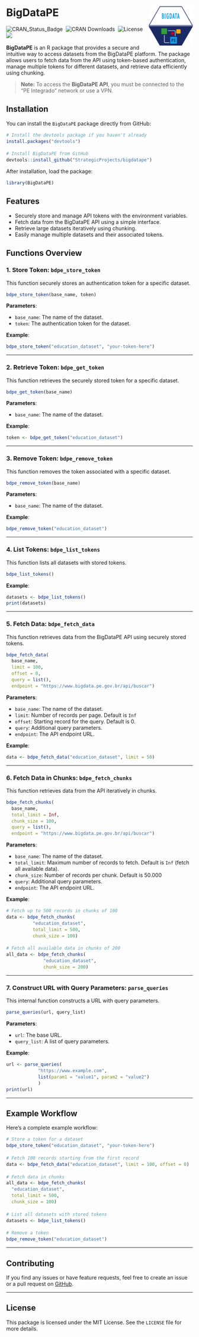
<!-- README.md is generated from README.Rmd. Please edit that file -->

# BigDataPE <a href="https://github.com/StrategicProjects/bigdatape"><img src="man/figures/logo.png" align="right" height="106" alt="BigDataPE website" /></a>

<!-- badges: start -->

![CRAN_Status_Badge](https://www.r-pkg.org/badges/version/BigDataPE) 
![CRAN Downloads](https://cranlogs.r-pkg.org/badges/grand-total/BigDataPE) 
![License](https://img.shields.io/badge/license-MIT-darkviolet.svg) 
![](https://img.shields.io/badge/devel%20version-0.0.95-orangered.svg)

<!-- badges: end -->

**BigDataPE** is an R package that provides a secure and intuitive way
to access datasets from the BigDataPE platform. The package allows users
to fetch data from the API using token-based authentication, manage
multiple tokens for different datasets, and retrieve data efficiently
using chunking.

> **Note:** To access the **BigDataPE API**, you must be connected to
> the “PE Integrado” network or use a VPN.

## Installation

You can install the `BigDataPE` package directly from GitHub:

``` r
# Install the devtools package if you haven't already
install.packages("devtools")

# Install BigDataPE from GitHub
devtools::install_github("StrategicProjects/bigdatape")
```

After installation, load the package:

``` r
library(BigDataPE)
```

## Features

- Securely store and manage API tokens with the environment variables.
- Fetch data from the BigDataPE API using a simple interface.
- Retrieve large datasets iteratively using chunking.
- Easily manage multiple datasets and their associated tokens.

## Functions Overview

### 1. Store Token: `bdpe_store_token`

This function securely stores an authentication token for a specific
dataset.

``` r
bdpe_store_token(base_name, token)
```

**Parameters**:

- `base_name`: The name of the dataset.
- `token`: The authentication token for the dataset.

**Example**:

``` r
bdpe_store_token("education_dataset", "your-token-here")
```

------------------------------------------------------------------------

### 2. Retrieve Token: `bdpe_get_token`

This function retrieves the securely stored token for a specific
dataset.

``` r
bdpe_get_token(base_name)
```

**Parameters**:

- `base_name`: The name of the dataset.

**Example**:

``` r
token <- bdpe_get_token("education_dataset")
```

------------------------------------------------------------------------

### 3. Remove Token: `bdpe_remove_token`

This function removes the token associated with a specific dataset.

``` r
bdpe_remove_token(base_name)
```

**Parameters**:

- `base_name`: The name of the dataset.

**Example**:

``` r
bdpe_remove_token("education_dataset")
```

------------------------------------------------------------------------

### 4. List Tokens: `bdpe_list_tokens`

This function lists all datasets with stored tokens.

``` r
bdpe_list_tokens()
```

**Example**:

``` r
datasets <- bdpe_list_tokens()
print(datasets)
```

------------------------------------------------------------------------

### 5. Fetch Data: `bdpe_fetch_data`

This function retrieves data from the BigDataPE API using securely
stored tokens.

``` r
bdpe_fetch_data(
  base_name, 
  limit = 100, 
  offset = 0, 
  query = list(), 
  endpoint = "https://www.bigdata.pe.gov.br/api/buscar")
```

**Parameters**:

- `base_name`: The name of the dataset.
- `limit`: Number of records per page. Default is `Inf`
- `offset`: Starting record for the query. Default is 0.
- `query`: Additional query parameters.
- `endpoint`: The API endpoint URL.

**Example**:

``` r
data <- bdpe_fetch_data("education_dataset", limit = 50)
```

------------------------------------------------------------------------

### 6. Fetch Data in Chunks: `bdpe_fetch_chunks`

This function retrieves data from the API iteratively in chunks.

``` r
bdpe_fetch_chunks(
  base_name, 
  total_limit = Inf, 
  chunk_size = 100, 
  query = list(), 
  endpoint = "https://www.bigdata.pe.gov.br/api/buscar")
```

**Parameters**:

- `base_name`: The name of the dataset.
- `total_limit`: Maximum number of records to fetch. Default is `Inf`
  (fetch all available data).
- `chunk_size`: Number of records per chunk. Default is 50.000
- `query`: Additional query parameters.
- `endpoint`: The API endpoint URL.

**Example**:

``` r
# Fetch up to 500 records in chunks of 100
data <- bdpe_fetch_chunks(
          "education_dataset", 
          total_limit = 500, 
          chunk_size = 100)

# Fetch all available data in chunks of 200
all_data <- bdpe_fetch_chunks(
              "education_dataset", 
              chunk_size = 200)
```

------------------------------------------------------------------------

### 7. Construct URL with Query Parameters: `parse_queries`

This internal function constructs a URL with query parameters.

``` r
parse_queries(url, query_list)
```

**Parameters**:

- `url`: The base URL.
- `query_list`: A list of query parameters.

**Example**:

``` r
url <- parse_queries(
            "https://www.example.com", 
            list(param1 = "value1", param2 = "value2")
            )
print(url)
```

------------------------------------------------------------------------

## Example Workflow

Here’s a complete example workflow:

``` r
# Store a token for a dataset
bdpe_store_token("education_dataset", "your-token-here")

# Fetch 100 records starting from the first record
data <- bdpe_fetch_data("education_dataset", limit = 100, offset = 0)

# Fetch data in chunks
all_data <- bdpe_fetch_chunks(
  "education_dataset", 
  total_limit = 500, 
  chunk_size = 100)

# List all datasets with stored tokens
datasets <- bdpe_list_tokens()

# Remove a token
bdpe_remove_token("education_dataset")
```

------------------------------------------------------------------------

## Contributing

If you find any issues or have feature requests, feel free to create an
issue or a pull request on
[GitHub](https://github.com/StrategicProjects/bigdatape).

------------------------------------------------------------------------

## License

This package is licensed under the MIT License. See the `LICENSE` file
for more details.
